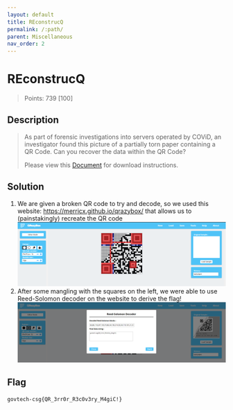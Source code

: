 ```yaml
---
layout: default
title: REconstrucQ
permalink: /:path/
parent: Miscellaneous
nav_order: 2
---
```

# REconstrucQ

> Points: 739 [100]

## Description

> As part of forensic investigations into servers operated by COViD, an investigator found this picture of a partially torn paper containing a QR Code. Can you recover the data within the QR Code?
> 
> Please view this [Document](https://docs.google.com/document/d/1GrQ6znlN2Z0tu_uAPAs1qrn6by24I51mq8RIIHmFGDU/edit?usp=sharing)  for download instructions.

## Solution
1. We are given a broken QR code to try and decode, so we used this website: https://merricx.github.io/qrazybox/ that allows us to (painstakingly) recreate the QR code
![QrazyBox](qrazybox.png)
2. After some mangling with the squares on the left, we were able to use Reed-Solomon decoder on the website to derive the flag!
![reedsolomon.png](reedsolomon.png)

## Flag
`govtech-csg{QR_3rr0r_R3c0v3ry_M4giC!}`